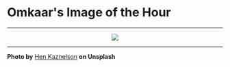 # Omkaar's Image of the Hour

---

<div align="center">

<a href="https://unsplash.com/photos/a-busy-street-in-tokyo-japan-6B3Nb71JvFw">
  <img src="https://images.unsplash.com/photo-1749984340771-c3a967db0a28?crop=entropy&cs=tinysrgb&fit=max&fm=jpg&ixid=M3w3NjA2Nzh8MHwxfHJhbmRvbXx8fHx8fHx8fDE3NTA2NjIwMDB8&ixlib=rb-4.1.0&q=80&w=1080" style="max-width:100%; height:auto;">
</a>



</div>

---

**Photo by** [Hen Kaznelson](https://unsplash.com/@catchafilm) **on Unsplash**
